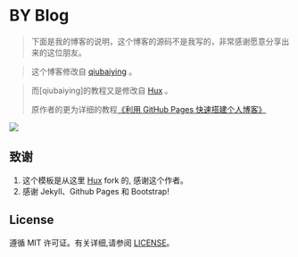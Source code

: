 # BY Blog

> 下面是我的博客的说明，这个博客的源码不是我写的，非常感谢愿意分享出来的这位朋友。

> 这个博客修改自 [qiubaiying](http://qiubaiying.github.io) 。

> 而[qiubaiying]的教程又是修改自 [Hux](https://github.com/Huxpro/huxpro.github.io) 。
> 
> 原作者的更为详细的教程[《利用 GitHub Pages 快速搭建个人博客》](http://www.jianshu.com/p/e68fba58f75c) 
> 

![](https://raw.githubusercontent.com/shiqingk/shiqingk.github.io/master/img/readme-home.png)


## 致谢

1. 这个模板是从这里 [Hux](https://github.com/Huxpro/huxpro.github.io) fork 的, 感谢这个作者。 
2. 感谢 Jekyll、Github Pages 和 Bootstrap!

## License

遵循 MIT 许可证。有关详细,请参阅 [LICENSE](https://github.com/qiubaiying/qiubaiying.github.io/blob/master/LICENSE)。


